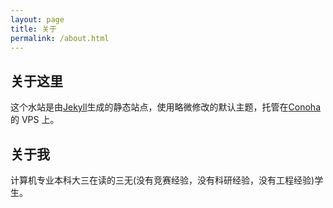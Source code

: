 ```yaml
---
layout: page
title: 关于
permalink: /about.html
---
```


## 关于这里

这个水站是由[Jekyll](http://jekyllrb.com)生成的静态站点，使用略微修改的默认主题，托管在[Conoha](https://www.conoha.jp)的 VPS 上。

## 关于我

计算机专业本科大三在读的三无(没有竞赛经验，没有科研经验，没有工程经验)学生。

